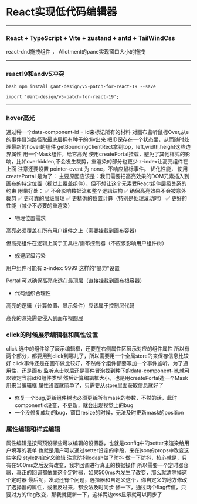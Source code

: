 # React实现低代码编辑器
---
### React + TypeScript + Vite + zustand + antd + TailWindCss
react-dnd拖拽组件 ， Allotment的pane实现窗口大小的拖拽

---

### react19和andv5冲突
`bash
npm install @ant-design/v5-patch-for-react-19 --save
`

`
import '@ant-design/v5-patch-for-react-19';
`

---

### hover高光
通过种一个data-component-id = id来标记所有的材料
对画布监听鼠标Over,从e的事件冒泡路径取最底层拥有种子的div出来
把ID保存在一个状态里，从而随时处理最新的hover的组件
getBoundingClientRect拿到top，left,width,height这些边界属性
用一个Mask组件，给它高光
使用createPortal挂载，避免了其他样式的影响，比如overhidden,不会发生裁剪，重渲染的部分也更少
z-index让高亮组件在上面
注意还要设置 pointer-event 为 none，不响应鼠标事件。
优化性能，
使用 createPortal 是为了：
主要原因应该是：我们需要把高亮效果的DOM元素插入到画布的特定位置（视觉上覆盖组件），但不想让这个元素受React组件层级关系的约束
附带好处：
✅ 不会影响数据流和整个逻辑结构
✅ 确保高亮效果不会被意外裁剪
✅ 更可靠的层级管理
✅ 更精确的位置计算（特别是处理滚动时）
✅ 更好的性能（减少不必要的重渲染）
- 物理位置需求

高亮必须覆盖在所有用户组件之上（需要挂载到画布容器）

但高亮组件在逻辑上属于工具栏/画布控制器（不应该影响用户组件树）

- 规避层级污染

用户组件可能有 z-index: 9999 这样的"暴力"设置

Portal 可以确保高亮永远在最顶层（直接挂载到画布根容器）

- 代码组织合理性

高亮的逻辑（计算位置、显示条件）应该属于控制层代码

高亮的渲染需要侵入到画布视图层

### click的时候展示编辑框和属性设置
click 选中的组件除了展示编辑框，还要在右侧属性区展示对应的组件属性
所以有两个部分，都要用到click到哪儿了，所以需要用一个全局store的来保存信息比较好
click事件还是在画布做比较好，不然每个组件都要写加一个事件监听，为了通用性，还是画布
监听点击以后还是事件冒泡找到种下的data-component-id,就可以锁定当前id和组件类型
然后计算编辑框大小，也是用createPortal造一个Mask用来当编辑框
属性设置就简单了，只需要从store里面获取信息就好了

- 修复一个bug,更新组件树也必须更新所有mask的参数，不然的话，此时componentId没变，不更新，就会出现视觉上的bug
- 一个没修复成功的bug，窗口resize的时候，无法及时更新mask的position

### 属性编辑和样式编辑
属性编辑是按照预设哪些可以编辑的设置器，也就是config中的setter来渲染给用户填写的表单
也就是用户可以通过setter设定的字段，来在json的props中改变这些字段
style的自定义编辑 注意防抖lodash做了防抖
做一下防抖，核心就是，只有在500ms之后没有改变，我才回调进行真正的数据操作
所以需要一个定时器容器，真正的回调都依靠这个定时器，如果500ms内发生了改变，那么就清除掉这个定时器
最后呢，发现还有个问题，选择器和自定义这个，你自定义的地方修改了选择器的属性，或者反过来，都没法及时同步
修一下，通过两个flag传值，只要对方的flag改变，那我就更新一下，这样两边css显示就可以同步了